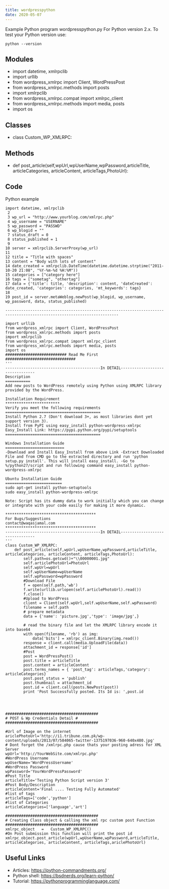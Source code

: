 ```yaml
---
title: wordpresspython
date: 2020-05-07
---
```

Example Python program wordpresspython.py
For Python version 2.x.
To test your Python version use:

    python --version

## Modules

* import datetime, xmlrpclib
* import urllib
* from wordpress_xmlrpc import Client, WordPressPost
* from wordpress_xmlrpc.methods import posts
* import xmlrpclib
* from wordpress_xmlrpc.compat import xmlrpc_client
* from wordpress_xmlrpc.methods import media, posts
* import os

## Classes

* class Custom_WP_XMLRPC:

## Methods

* 	def post_article(self,wpUrl,wpUserName,wpPassword,articleTitle, articleCategories, articleContent, articleTags,PhotoUrl):

## Code

Python example

    import datetime, xmlrpclib
     2 
     3 wp_url = "http://www.yourblog.com/xmlrpc.php"
     4 wp_username = "USERNAME"
     5 wp_password = "PASSWD"
     6 wp_blogid = ""
     7 status_draft = 0
     8 status_published = 1
     9 
    10 server = xmlrpclib.ServerProxy(wp_url)
    11 
    12 title = "Title with spaces"
    13 content = "Body with lots of content"
    14 date_created = xmlrpclib.DateTime(datetime.datetime.strptime("2011-10-20 21:08", "%Y-%m-%d %H:%M"))
    15 categories = ["category here"]
    16 tags = ["sometag", "othertag"] 
    17 data = {'title': title, 'description': content, 'dateCreated': date_created, 'categories': categories, 'mt_keywords': tags}
    18 
    19 post_id = server.metaWeblog.newPost(wp_blogid, wp_username, wp_password, data, status_published)
    
    ------------------------------------------------------------------------------------------------------------------------
    
    import urllib
    from wordpress_xmlrpc import Client, WordPressPost
    from wordpress_xmlrpc.methods import posts
    import xmlrpclib
    from wordpress_xmlrpc.compat import xmlrpc_client
    from wordpress_xmlrpc.methods import media, posts
    import os
    ########################### Read Me First ###############################
    '''
    ------------------------------------------In DETAIL--------------------------------
    Description
    ===========
    Add new posts to WordPress remotely using Python using XMLRPC library provided by the WordPress.
    
    Installation Requirement
    ************************
    Verify you meet the following requirements
    ==========================================
    Install Python 2.7 (Don't download 3+, as most libraries dont yet support version 3). 
    Install from PyPI using easy_install python-wordpress-xmlrpc 
    Easy_Install Link: https://pypi.python.org/pypi/setuptools
    ==========================================
    
    Windows Installation Guide
    ==========================
    -Download and Install Easy_Install from above Link -Extract Downloaded File and from CMD go to the extracted directory and run 'python setup.py install'. This will install easy_install. -Go to %/python27/script and run following command easy_install python-wordpress-xmlrpc
    
    Ubuntu Installation Guide
    =========================
    sudo apt-get install python-setuptools 
    sudo easy_install python-wordpress-xmlrpc
    
    Note: Script has its dummy data to work initially which you can change or integrate with your code easily for making it more dynamic.
    
    ****************************************
    For Bugs/Suggestions
    contact@waqasjamal.com
    ****************************************
    ------------------------------------------In DETAIL--------------------------------		
    '''
    class Custom_WP_XMLRPC:
    	def post_article(self,wpUrl,wpUserName,wpPassword,articleTitle, articleCategories, articleContent, articleTags,PhotoUrl):
    		self.path=os.getcwd()+"\\00000001.jpg"
    		self.articlePhotoUrl=PhotoUrl
    		self.wpUrl=wpUrl
    		self.wpUserName=wpUserName
    		self.wpPassword=wpPassword
    		#Download File
    		f = open(self.path,'wb')
    		f.write(urllib.urlopen(self.articlePhotoUrl).read())
    		f.close()
    		#Upload to WordPress
    		client = Client(self.wpUrl,self.wpUserName,self.wpPassword)
    		filename = self.path
    		# prepare metadata
    		data = {'name': 'picture.jpg','type': 'image/jpg',}
    		
    		# read the binary file and let the XMLRPC library encode it into base64
    		with open(filename, 'rb') as img:
    			data['bits'] = xmlrpc_client.Binary(img.read())
    		response = client.call(media.UploadFile(data))
    		attachment_id = response['id']
    		#Post
    		post = WordPressPost()
    		post.title = articleTitle
    		post.content = articleContent
    		post.terms_names = { 'post_tag': articleTags,'category': articleCategories}
    		post.post_status = 'publish'
    		post.thumbnail = attachment_id
    		post.id = client.call(posts.NewPost(post))
    		print 'Post Successfully posted. Its Id is: ',post.id
    
    
    
    
    #########################################
    # POST & Wp Credentials Detail #
    #########################################
    
    #Url of Image on the internet
    ariclePhotoUrl='http://i1.tribune.com.pk/wp-content/uploads/2013/07/584065-twitter-1375197036-960-640x480.jpg' 
    # Dont forget the /xmlrpc.php cause thats your posting adress for XML Server
    wpUrl='http://YourWebSite.com/xmlrpc.php' 
    #WordPress Username
    wpUserName='WordPressUsername'
    #WordPress Password
    wpPassword='YourWordPressPassword'
    #Post Title
    articleTitle='Testing Python Script version 3'
    #Post Body/Description
    articleContent='Final .... Testing Fully Automated'
    #list of tags
    articleTags=['code','python'] 
    #list of Categories
    articleCategories=['language','art'] 
    
    #########################################
    # Creating Class object & calling the xml rpc custom post Function
    #########################################
    xmlrpc_object	=	Custom_WP_XMLRPC()
    #On Post submission this function will print the post id
    xmlrpc_object.post_article(wpUrl,wpUserName,wpPassword,articleTitle, articleCategories, articleContent, articleTags,ariclePhotoUrl)

## Useful Links

- Articles: https://python-commandments.org/
- Python shell: https://bsdnerds.org/learn-python/
- Tutorial: https://pythonprogramminglanguage.com/

